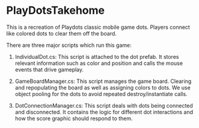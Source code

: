 # PlayDotsTakehome

This is a recreation of Playdots classic mobile game dots. Players connect like colored dots to clear them off the board.

There are three major scripts which run this game:

1) IndividualDot.cs:
	This script is attached to the dot prefab. It stores relevant information such as color and position and calls the mouse events that drive gameplay.

2) GameBoardManager.cs:
	This script manages the game board. Clearing and repopulating the board as well as assigning colors to dots. We use object pooling for the dots to avoid repeated destroy/instantiate calls.

3) DotConnectionManager.cs:
	This script deals with dots being connected and disconnected. It contains the logic for different dot interactions and how the score graphic should respond to them.